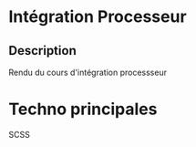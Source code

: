 # **Intégration Processeur**

## Description

Rendu du cours d'intégration processseur

# Techno principales 

SCSS

